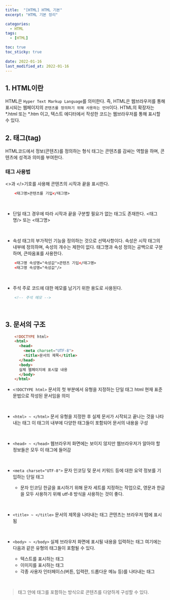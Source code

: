 ```yaml
---
title:  "[HTML] HTML 기본"
excerpt: "HTML 기본 정리"

categories:
  - HTML
tags:
  - [HTML]

toc: true
toc_sticky: true
 
date: 2022-01-16
last_modified_at: 2022-01-16
---
```

## 1️. HTML이란
HTML은 `Hyper Text Markup Language`를 의미한다.
즉, HTML은 웹브라우저를 통해 표시되는 웹페이지의 `콘텐츠를 정의하기 위해 사용하는 언어`이다.
HTML의 확장자는 *.html 또는 *.htm 이고, 텍스트 에디터에서 작성한 코드는 웹브라우저를 통해 표시할 수 있다.
<br>

## 2️. 태그(tag)

HTML코드에서 정보(콘텐츠)를 정의하는 형식
태그는 콘텐츠를 감싸는 역할을 하며, 콘텐츠에 성격과 의미를 부여한다.

### 태그 사용법
<>과 </>기호를 사용해 콘텐츠의 시작과 끝을 표시한다.
```html
    <태그명>콘텐츠를 기입</태그명>
```
<br>

- 단일 태그
경우에 따라 시작과 끝을 구분할 필요가 없는 태그도 존재한다.
<태그명/> 또는 <태그명>
<br>

- 속성
태그의 부가적인 기능을 정의하는 것으로 선택사항이다.
속성은 시작 태그의 내부에 정의하며, 속성의 개수는 제한이 없다.
태그명과 속성 정의는 공백으로 구분하며, 큰따옴표를 사용한다.
```html
    <태그명 속성명="속성값">콘텐츠 기입</태그명>
    <태그명 속성명="속성값"/>
```
<br>

- 주석
주로 코드에 대한 메모를 남기기 위한 용도로 사용된다.
```html
    <!-- 주석 메모 -->
```
<br>

## 3️. 문서의 구조

```html
    <!DOCTYPE html>
    <html>
      <head>
        <meta charset="UTF-8">
        <title>문서의 제목</title>
      </head>
      <body>
      실제 웹페이지에 표시할 내용
      </body>
    </html>
```
- `<!DOCTYPE html>`
문서의 첫 부분에서 유형을 지정하는 단일 태그
html 현재 표준 문법으로 작성된 문서임을 의미
<br>

- `<html> ~ </html>`
문서 유형을 지정한 후 실제 문서가 시작되고 끝나는 것을 나타내는 태그
이 태그의 내부에 다양한 태그들이 포함되어 문서의 내용을 구성
<br>

- `<head> ~ </head>`
웹브라우저 화면에는 보이지 않지만 웹브라우저가 알아야 할 정보들은 모두 이 태그에 들어감
<br>

- `<meta charset="UTF-8">`
문자 인코딩 및 문서 키워드 등에 대한 요약 정보를 기입하는 단일 태그

  - 문자 인코딩
  한글을 표시하기 위해 문자 세트를 지정하는 작업으로, 영문과 한글을 모두 사용하기 위해 utf-8 방식을 사용하는 것이 좋다.
<br>

- `<title> ~ </title>`
문서의 제목을 나타내는 태그
콘텐츠는 브라우저 탭에 표시됨
<br>

- `<body> ~ </body>`
실제 브라우저 화면에 표시될 내용을 입력하는 태그
여기에는 다음과 같은 유형의 태그들이 포함될 수 있다.

  - 텍스트를 표시하는 태그
  - 이미지를 표시하는 태그
  - 각종 사용자 인터페이스(버튼, 입력란, 드롭다운 메뉴 등)를 나타내는 태그
<br>

> 태그 안에 태그를 포함하는 방식으로 콘텐츠를 다양하게 구성할 수 있다.